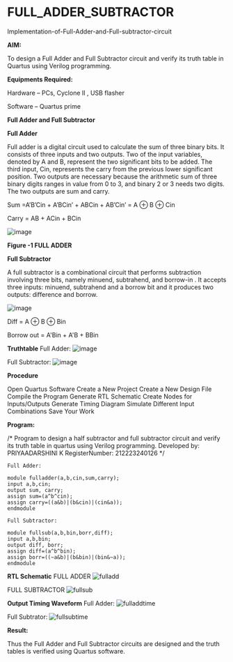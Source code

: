 # FULL_ADDER_SUBTRACTOR

Implementation-of-Full-Adder-and-Full-subtractor-circuit

**AIM:**

To design a Full Adder and Full Subtractor circuit and verify its truth table in Quartus using Verilog programming.

**Equipments Required:**

Hardware – PCs, Cyclone II , USB flasher

Software – Quartus prime

**Full Adder and Full Subtractor**

**Full Adder**

Full adder is a digital circuit used to calculate the sum of three binary bits. It consists of three inputs and two outputs. Two of the input variables, denoted by A and B, represent the two significant bits to be added. The third input, Cin, represents the carry from the previous lower significant position. Two outputs are necessary because the arithmetic sum of three binary digits ranges in value from 0 to 3, and binary 2 or 3 needs two digits. The two outputs are sum and carry.

Sum =A’B’Cin + A’BCin’ + ABCin + AB’Cin’ = A ⊕ B ⊕ Cin 

Carry = AB + ACin + BCin

![image](https://github.com/naavaneetha/FULL_ADDER_SUBTRACTOR/assets/154305477/0f30ba51-5ffb-4198-845f-18e054f675e7)

**Figure -1 FULL ADDER**

**Full Subtractor**

A full subtractor is a combinational circuit that performs subtraction involving three bits, namely minuend, subtrahend, and borrow-in . It accepts three inputs: minuend, subtrahend and a borrow bit and it produces two outputs: difference and borrow.

![image](https://github.com/naavaneetha/FULL_ADDER_SUBTRACTOR/assets/154305477/02b24f51-ab51-4304-9ad6-7b81ffc1ead5)

Diff = A ⊕ B ⊕ Bin 

Borrow out = A'Bin + A'B + BBin

**Truthtable**
Full Adder:
![image](https://github.com/user-attachments/assets/87349b01-447e-46b6-920e-9cb74dd5703c)

Full Subtractor:
![image](https://github.com/user-attachments/assets/7c2851f6-5a0d-42e9-911c-f1897c4fae5e)

**Procedure**

Open Quartus Software
Create a New Project
Create a New Design File
Compile the Program
Generate RTL Schematic
Create Nodes for Inputs/Outputs
Generate Timing Diagram
Simulate Different Input Combinations
Save Your Work

**Program:**

/* Program to design a half subtractor and full subtractor circuit and verify its truth table in quartus using Verilog programming. 
Developed by: PRIYAADARSHINI K
RegisterNumber: 212223240126
*/
```
Full Adder: 

module fulladder(a,b,cin,sum,carry);
input a,b,cin;
output sum, carry;
assign sum=(a^b^cin);
assign carry=((a&b)|(b&cin)|(cin&a));
endmodule

Full Subtractor:

module fullsub(a,b,bin,borr,diff);
input a,b,bin;
output diff, borr;
assign diff=(a^b^bin);
assign borr=((~a&b)|(b&bin)|(bin&~a));
endmodule
```

**RTL Schematic**
FULL ADDER 
![fulladd](https://github.com/user-attachments/assets/064ba51f-d2f4-4f6c-a501-7a08f4c9d1d8)

FULL SUBTRACTOR
![fullsub](https://github.com/user-attachments/assets/b94e2f1d-e91b-4915-b291-3a7317304b46)

**Output Timing Waveform**
Full Adder:
![fulladdtime](https://github.com/user-attachments/assets/5f747bd0-5c99-4bcc-a99e-2c7fdb9240c7)

Full Subtrator:
![fullsubtime](https://github.com/user-attachments/assets/d79b2e5c-480b-41a7-ba39-1ab9b3473dad)

**Result:**

Thus the Full Adder and Full Subtractor circuits are designed and the truth tables is verified using Quartus software.



